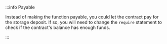 :::info Payable

Instead of making the function payable, you could let the contract pay for the storage deposit. 
If so, you will need to change the `require` statement to check if the contract's balance has enough funds.

:::